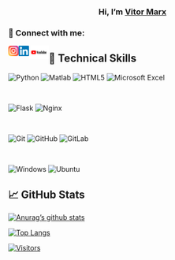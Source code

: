 <h3 align="center">
Hi, I’m <a href="https://www.instagram.com/vitormarx.s/">Vitor Marx</a>
</h3>

### 🤝 Connect with me:
<a href="https://www.instagram.com/vitormarx.s/"><img align="left" src="https://raw.githubusercontent.com/vitormarx/vitormarx/main/images/instagram.svg" alt="icon | Instagram" width="21px"/></a>

<a href="https://www.linkedin.com/in/vitor-marx-melo-silva-582b16189/"><img align="left" src="https://raw.githubusercontent.com/vitormarx/vitormarx/main/images/linkedin.svg" alt="icon | LinkedIn" width="21px"/></a>

<a href="https://www.youtube.com/channel/UCK5rOPhjIlTy0bRYSlTOwDg/videos"><img align="left" src="https://raw.githubusercontent.com/vitormarx/vitormarx/main/images/YouTube-Logo.wine.svg" alt="icon | YouTube" width="40px"/></a>

## 💼 Technical Skills

![Python](https://img.shields.io/badge/python-3670A0?style=for-the-badge&logo=python&logoColor=ffdd54)
![Matlab](https://img.shields.io/badge/matlab-darkblue?style=for-the-badge&logo=octave&logoColor=fcd683)
![HTML5](https://img.shields.io/badge/html5-%23E34F26.svg?style=for-the-badge&logo=html5&logoColor=white)
![Microsoft Excel](https://img.shields.io/badge/Microsoft_Excel-217346?style=for-the-badge&logo=microsoft-excel&logoColor=white)

</br>

![Flask](https://img.shields.io/badge/flask-%23000.svg?style=for-the-badge&logo=flask&logoColor=white)
![Nginx](https://img.shields.io/badge/nginx-%23009639.svg?style=for-the-badge&logo=nginx&logoColor=white)

</br>

![Git](https://img.shields.io/badge/git-%23F05033.svg?style=for-the-badge&logo=git&logoColor=white)
![GitHub](https://img.shields.io/badge/github-%23121011.svg?style=for-the-badge&logo=github&logoColor=white)
![GitLab](https://img.shields.io/badge/gitlab-%23181717.svg?style=for-the-badge&logo=gitlab&logoColor=white)

</br>

![Windows](https://img.shields.io/badge/Windows-0078D6?style=for-the-badge&logo=windows&logoColor=white)
![Ubuntu](https://img.shields.io/badge/Ubuntu-E95420?style=for-the-badge&logo=ubuntu&logoColor=white)

## 📈 GitHub Stats 

[![Anurag’s github stats](https://github-readme-stats.vercel.app/api?username=vitormarx)](https://github.com/vitormarx)

[![Top Langs](https://github-readme-stats.vercel.app/api/top-langs/?username=vitormarx&layout=compact)](https://github.com/vitormarx)

[![Visitors](https://visitor-badge.glitch.me/badge?page_id=vitormarx.vitormarx)](https://www.yushi.dev/)
<!---
vitormarx/vitormarx is a ✨ special ✨ repository because its `README.md` (this file) appears on your GitHub profile.
You can click the Preview link to take a look at your changes.
--->
